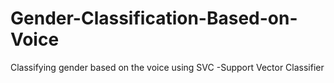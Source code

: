 # Gender-Classification-Based-on-Voice
Classifying gender based on the voice using SVC -Support Vector Classifier
